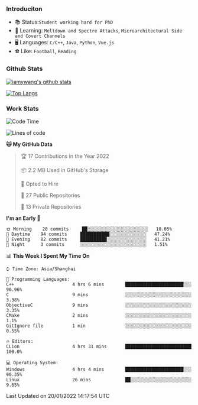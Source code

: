### Introduciton

- 📚 Status:`Student working hard for PhD`
- 🔎 Learning: `Meltdown and Spectre Attacks`, `Microarchitectural Side and Covert Channels`
- 🖥️ Languages: `C/C++`, `Java`, `Python`, `Vue.js`
- ⚽ Like: `Football`, `Reading`

### Github Stats

[![iamywang's github stats](https://github-readme-stats.vercel.app/api?username=iamywang&count_private=true&show_icons=true)]()

[![Top Langs](https://github-readme-stats.vercel.app/api/top-langs/?username=iamywang&layout=compact)]()

### Work Stats

<!--START_SECTION:waka-->
![Code Time](http://img.shields.io/badge/Code%20Time-76%20hrs%2059%20mins-blue)

![Lines of code](https://img.shields.io/badge/From%20Hello%20World%20I%27ve%20Written-537%20Thousand%20lines%20of%20code-blue)

**🐱 My GitHub Data** 

> 🏆 17 Contributions in the Year 2022
 > 
> 📦 2.2 MB Used in GitHub's Storage 
 > 
> 💼 Opted to Hire
 > 
> 📜 27 Public Repositories 
 > 
> 🔑 13 Private Repositories  
 > 
**I'm an Early 🐤** 

```text
🌞 Morning    20 commits     ██░░░░░░░░░░░░░░░░░░░░░░░   10.05% 
🌆 Daytime    94 commits     ███████████░░░░░░░░░░░░░░   47.24% 
🌃 Evening    82 commits     ██████████░░░░░░░░░░░░░░░   41.21% 
🌙 Night      3 commits      ░░░░░░░░░░░░░░░░░░░░░░░░░   1.51%

```


📊 **This Week I Spent My Time On** 

```text
⌚︎ Time Zone: Asia/Shanghai

💬 Programming Languages: 
C++                      4 hrs 6 mins        ██████████████████████░░░   90.96% 
C                        9 mins              ░░░░░░░░░░░░░░░░░░░░░░░░░   3.38% 
ObjectiveC               9 mins              ░░░░░░░░░░░░░░░░░░░░░░░░░   3.35% 
CMake                    2 mins              ░░░░░░░░░░░░░░░░░░░░░░░░░   1.1% 
GitIgnore file           1 min               ░░░░░░░░░░░░░░░░░░░░░░░░░   0.55%

🔥 Editors: 
CLion                    4 hrs 31 mins       █████████████████████████   100.0%

💻 Operating System: 
Windows                  4 hrs 4 mins        ██████████████████████░░░   90.35% 
Linux                    26 mins             ██░░░░░░░░░░░░░░░░░░░░░░░   9.65%

```


 Last Updated on 20/01/2022 14:17:54 UTC
<!--END_SECTION:waka-->
